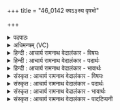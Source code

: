 +++
title = "46_0142 क्वऽ३स्य वृषभो"

+++
<details><summary>पदपाठः</summary>

क्व꣢꣯। स्यः। वृ꣣षभः꣢। यु꣡वा꣢꣯। तु꣣विग्री꣡वः꣢। तु꣣वि। ग्री꣡वः꣢꣯। अ꣡ना꣢꣯नतः। अन्। आ꣣नतः। ब्रह्मा꣢। कः। तम्। स꣣पर्यति। १४२।
</details>

<details><summary>अधिमन्त्रम् (VC)</summary>

- इन्द्रः
- प्रगाथः काण्वः
- गायत्री
- षड्जः
- ऐन्द्रं काण्डम्
</details>

<details><summary>हिन्दी : आचार्य रामनाथ वेदालंकार - विषयः</summary>

अगले मन्त्र में परमात्मा के विषय में प्रश्न उठाया गया है।
</details>

<details><summary>हिन्दी : आचार्य रामनाथ वेदालंकार - पदार्थः</summary>

पदार्थान्वय -  (क्व) कहाँ है (स्यः) वह (वृषभः) आनन्द की वर्षा करनेवाला, (युवा) नित्य युवा, अर्थात् युवक के समान सदा शक्तिशाली, (तुविग्रीवः) अतिशय रूप से प्रलयकाल में जगत् को निगलनेवाला अर्थात् प्रकृति में लय करनेवाला और बहुत उपदेश देनेवाला, (अनानतः) शत्रु के संमुख कभी न झुकनेवाला, इन्द्र परमेश्वर? (कः) कौन सा (ब्रह्मा) विद्या-वृद्ध जन (तम्) पूर्वोक्त विशेषताओं से युक्त उस इन्द्र परमेश्वर को (सपर्यति) पूजता है? ॥८॥
</details>

<details><summary>हिन्दी : आचार्य रामनाथ वेदालंकार - भावार्थः</summary>

भावार्थ -  तुम कहते हो कि ब्रह्माण्ड का कोई शासक है, जो बादल के समान सबके ऊपर सुख बरसाता है जो न कभी बालक होता है, न कभी बूढ़ा, किन्तु सदा युवा ही रहता है, जो मानो हजार ग्रीवाओंवाला होकर प्रलयकाल में सब पदार्थों को निगलता है और सृष्टिकाल में सहस्रों जनों को ज्ञान का उपदेश करता है, जो कभी शत्रुओं के सम्मुख झुकता नहीं, अपितु उन्हें ही झुका लेता है। हम पूछते हैं कि वह कहाँ है? यदि है, तो दिखाओ। तुम कहते हो कि वह पूजनीय है। हम पूछते हैं कि भला कौन विद्वान् है जो उस निराकार, अशरीरी, अदृश्य, अश्रव्य की पूजा कर सके? इसलिए वह है ही नहीं, न ही कोई उसकी पूजा कर सकता है, यह प्रश्नकर्ता का अभिप्राय है ॥८॥
</details>

<details><summary>संस्कृत : आचार्य रामनाथ वेदालंकार - विषयः</summary>

अथ परमात्मविषये प्रश्नः क्रियते।
</details>

<details><summary>संस्कृत : आचार्य रामनाथ वेदालंकार - पदार्थः</summary>

पदार्थान्वय -  (क्व) कुत्र वर्तते (स्यः) स (वृषभः) आनन्दवर्षकः (युवा) नित्यतरुणः, तरुणवत् सदाशक्तिसम्पन्नः, (तुविग्रीवः) बहुग्रीवः, अत्यर्थं प्रलयकाले जगन्निगरणशीलः बहूपदेष्टा च। तुवि बहुनाम। निघं० ३।१। ग्रीवा गिरतेर्वा गृणातेर्वा गृह्णातेर्वा। निरु० २।२८। गॄ निगरणे तुदादिः, गॄ शब्दे क्र्यादिः। (अनानतः) शत्रोः पुरतः कदापि अनवनतः इन्द्राख्यः परमेश्वरः ? (कः) कतमः (ब्रह्मा) विद्यावृद्धः। ब्रह्मा परिवृढः श्रुततः। निरु० १।७। बृहि वृद्धौ, मनिन्। (तम्) पूर्वोक्तविशेषणविशिष्टम् इन्द्रं परमेश्वरं (सपर्यति) पूजयति ? ॥८॥
</details>

<details><summary>संस्कृत : आचार्य रामनाथ वेदालंकार - भावार्थः</summary>

भावार्थ -  युष्माभिरुच्यते यदस्ति कश्चिद् ब्रह्माण्डशासको यः पर्जन्यवत् सर्वेषामुपरि सुखं वर्षति, यो न कदाचिद् बालो न चापि वृद्धः, किन्तु सदा तरुण एव, यः सहस्रग्रीवो भूत्वा प्रलयकाले सर्वान् पदार्थान् निगिरति, सृष्टिकाले च सहस्रशो जनान् ज्ञानमुपदिशति, यः शत्रूणां पुरतो न कदाचिन्नमति, प्रत्युत तानेव नमयति। वयं पृच्छामः क्वास्ति सः ? अस्ति चेद् दर्शयत। युष्माभिरुच्यते स पूजनीय इति। वयं पृच्छामः कोऽस्ति विद्वान् यो निराकारं निःशरीरं अदृश्यम् अश्रव्यं तं पूजयितुं शक्नुयादिति ? अतो नास्त्यसौ न च तत्पूजकः कश्चिदिति प्रश्नकर्तुरभिप्रायः ॥८॥
</details>

<details><summary>संस्कृत : आचार्य रामनाथ वेदालंकार - पादटिप्पनी</summary>

टिप्पनी -   १. ऋ० ८।६४।७।
</details>